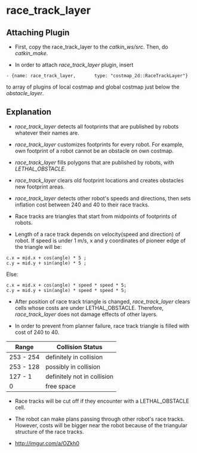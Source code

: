 **race_track_layer**
==================

## Attaching Plugin

* First, copy the race\_track\_layer to the *catkin_ws/src*. Then, do *catkin_make*.

*  In order to attach *race\_track\_layer* plugin, insert

```
- {name: race_track_layer,       type: "costmap_2d::RaceTrackLayer"}
```

to array of plugins of local costmap and global costmap just below the *obstacle_layer*.

## Explanation

* *race\_track\_layer* detects all footprints that are published by robots whatever their names are.

* *race\_track\_layer* customizes footprints for every robot. For example, own footprint of a robot cannot be an obstacle on own costmap.

* *race\_track\_layer* fills polygons that are published by robots, with *LETHAL_OBSTACLE*.

* *race\_track\_layer* clears old footprint locations and creates obstacles new footprint areas.

* *race\_track\_layer* detects other robot's speeds and directions, then sets inflation cost between 240 and 40 to their race tracks.

* Race tracks are triangles that start from midpoints of footprints of robots.

* Length of a race track depends on velocity(speed and direction) of robot. If speed is under 1 m/s, x and y coordinates of pioneer edge of the triangle will be: 
```
c.x = mid.x + cos(angle) * 5 ;
c.y = mid.y + sin(angle) * 5 ;
```

Else:
```
c.x = mid.x + cos(angle) * speed * speed * 5;
c.y = mid.y + sin(angle) * speed * speed * 5;
```


* After position of race track triangle is changed, *race\_track\_layer* clears cells whose costs are under LETHAL_OBSTACLE. Therefore, *race\_track\_layer* does not damage effects of other layers.

* In order to prevent from planner failure, race track triangle is filled with cost of 240 to 40. 

| Range        | Collision Status   |
| ------------- | ------------- |
| 253 - 254 | definitely in collision |
| 253 - 128 | possibly in collision |
| 127 - 1 | definitely not in collision |
| 0 | free space |


* Race tracks will be cut off if they encounter with a LETHAL_OBSTACLE cell.

* The robot can make plans passing through other robot's race tracks. However, costs will be bigger near the robot because of the triangular structure of the race tracks.


* http://imgur.com/a/OZkh0

